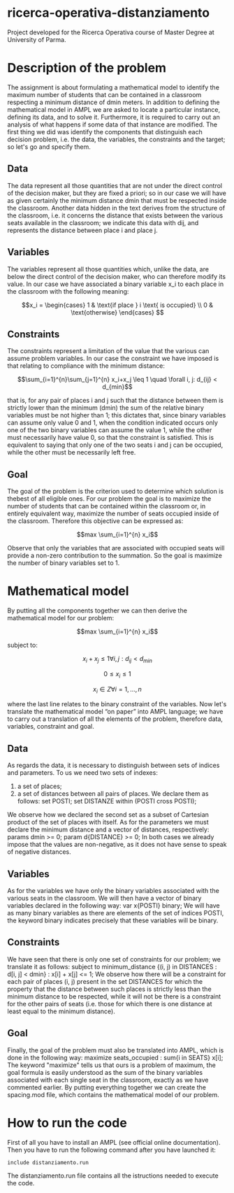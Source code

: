 # ricerca-operativa-distanziamento
Project developed for the Ricerca Operativa course of Master Degree at University of Parma.

# Description of the problem
The assignment is about formulating a mathematical model to identify the maximum number of students that can be contained in a classroom respecting a
minimum distance of dmin meters. In addition to defining the mathematical model in AMPL we are asked to locate a particular instance, defining its data, and to solve it. Furthermore, it is required to carry out an analysis of what happens if some data of that instance are modified. The first thing we did was identify the components that distinguish each decision problem, i.e. the data, the variables, the constraints and the target; so let's go and specify them.

## Data
The data represent all those quantities that are not under the direct control of the decision maker, but they are fixed a priori; so in our case we will have as given certainly the minimum distance dmin that must be respected inside the classroom. Another data hidden in the text derives from the structure of the classroom, i.e. it concerns the distance that exists between the various seats available in the classroom; we indicate this data with dij, and represents the distance between place i and place j.

## Variables
The variables represent all those quantities which, unlike the data, are below the direct control of the decision maker, who can therefore modify its value. In our case we have associated a binary variable x_i to each place in the classroom with the following meaning:
```math
x_i = \begin{cases}
  1 & \text{if place } i \text{ is occupied} \\
  0 & \text{otherwise}
\end{cases}

```

## Constraints
The constraints represent a limitation of the value that the various can assume problem variables. In our case the constraint we have imposed is that
relating to compliance with the minimum distance:
```math
\sum_{i=1}^{n}\sum_{j=1}^{n} x_i+x_j \leq 1 \quad \forall i, j: d_{ij} < d_{min}
```
that is, for any pair of places i and j such that the distance between them is strictly lower than the minimum (dmin) the sum of the relative binary variables must be not higher than 1; this dictates that, since binary variables can assume only value 0 and 1, when the condition indicated occurs only one of the two binary variables can assume the value 1, while the other must necessarily have value 0, so that the constraint is satisfied. This is equivalent to saying that only one of the two seats i and j can be occupied, while the other must be necessarily left free.

## Goal
The goal of the problem is the criterion used to determine which solution is thebest of all eligible ones. For our problem the goal is to maximize the number of students that can be contained within the classroom or, in entirely equivalent way, maximize the number of seats occupied inside of the classroom. Therefore this objective can be expressed as:
```math
max \sum_{i=1}^{n} x_i
```
Observe that only the variables that are associated with occupied seats will provide a non-zero contribution to the summation. So the goal is maximize the number of binary variables set to 1.

# Mathematical model
By putting all the components together we can then derive the mathematical model for our problem:
```math
max \sum_{i=1}^{n} x_i
```
subject to:
```math
x_i + x_j ≤ 1   ∀ i, j : d_{ij} < d_{min}
```
```math
0 ≤ x_i ≤ 1
```
```math
x_i ∈ Z         ∀ i = 1, ..., n
```
where the last line relates to the binary constraint of the variables. Now let's translate the mathematical model “on paper” into AMPL language; we have to
carry out a translation of all the elements of the problem, therefore data, variables, constraint and goal.

## Data
As regards the data, it is necessary to distinguish between sets of indices and parameters. To us we need two sets of indexes:
  1. a set of places;
  2. a set of distances between all pairs of places.
We declare them as follows:
set POSTI;
set DISTANZE within (POSTI cross POSTI);

We observe how we declared the second set as a subset of Cartesian product of the set of places with itself. As for the parameters we must declare the minimum distance and a vector of distances, respectively:
params dmin >= 0;
param d{DISTANCE} >= 0;
In both cases we already impose that the values are non-negative, as it does not have sense to speak of negative distances.

## Variables
As for the variables we have only the binary variables associated with the various seats in the classroom. We will then have a vector of binary variables declared in the following way:
var x{POSTI} binary;
We will have as many binary variables as there are elements of the set of indices POSTI, the keyword binary indicates precisely that these variables will be binary.

## Constraints
We have seen that there is only one set of constraints for our problem; we translate it as follows:
subject to minimum_distance {(i, j) in DISTANCES : d[i, j] < dmin} : x[i] + x[j] <= 1;
We observe how there will be a constraint for each pair of places (i, j) present in the set DISTANCES for which the property that the distance between such places is strictly less than the minimum distance to be respected, while it will not be there is a constraint for the other pairs of seats (i.e. those for which there is one distance at least equal to the minimum distance).

## Goal
Finally, the goal of the problem must also be translated into AMPL, which is done in the following way:
maximize seats_occupied : sum{i in SEATS} x[i];
The keyword "maximize" tells us that ours is a problem of maximum, the goal formula is easily understood as the sum of the binary variables associated with each single seat in the classroom, exactly as we have commented earlier. By putting everything together we can create the spacing.mod file, which contains
the mathematical model of our problem.

# How to run the code
First of all you have to install an AMPL (see official online documentation).
Then you have to run the following command after you have launched it:
```ampl
include distanziamento.run
```
The distanziamento.run file contains all the istructions needed to execute the code.
